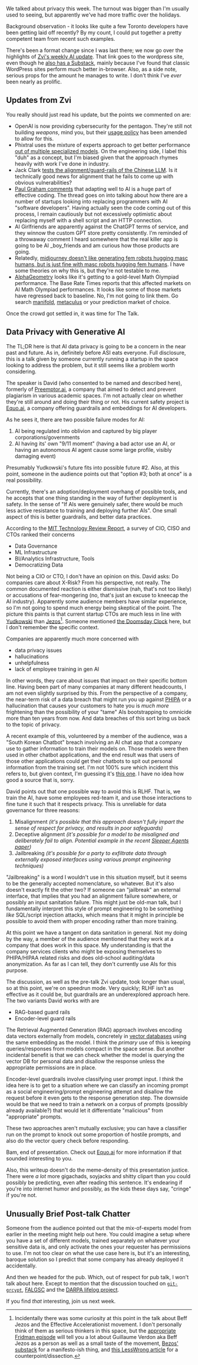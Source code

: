 We talked about privacy this week. The turnout was bigger than I'm usually used to seeing, but apparently we've had more traffic over the holidays.

Background observation - it looks like quite a few Toronto developers have been getting laid off recently? By my count, I could put together a pretty competent team from recent such examples.

There's been a format change since I was last there; we now go over the highlights of [Zvi's weekly AI update](https://thezvi.wordpress.com/2024/01/18/ai-48-exponentials-in-geometry/). That link goes to the wordpress site, even though he [also has a Substack](https://thezvi.substack.com/p/ai-48-exponentials-in-geometry), mainly because I've found that classic WordPress sites perform much better in-browser. Also, as a side note, serious props for the amount he manages to write. I don't think I've _ever_ been nearly as prolific.

## Updates from Zvi

You really should just read his update, but the points we commented on are:

- OpenAI is now providing cybersecurity for the pentagon. They're still not building _weapons_, mind you, but their [usage policy](https://openai.com/policies/usage-policies) has been amended to allow for this.
- Phixtral uses the mixture of experts approach to get better performance [out of multiple specialized models](https://huggingface.co/mlabonne/phixtral-4x2_8). On the engineering side, I label this "duh" as a concept, but I'm biased given that the approach rhymes heavily with work I've done in industry.
- Jack Clark [tests the alignment/guard-rails of the Chinese LLM](https://twitter.com/jackclarkSF/status/1746259892053389344). Is it technically good news for alignment that he fails to come up with obvious vulnerabilities?
- [Paul Graham comments](https://twitter.com/paulg/status/1746626025964875965) that adapting well to AI is a huge part of effective coding. The thread goes on into talking about how there are a number of startups looking into replacing programmers with AI "software developers". Having actually seen the code coming out of this process, I remain cautiously but not excessively optimistic about replacing myself with a shell script and an HTTP connection.
- AI Girlfriends are apparently against the ChatGPT terms of service, and they winnow the custom GPT store pretty consistently. I'm reminded of a throwaway comment I heard somewhere that the real killer app is going to be AI _boy_friends and am curious how those products are going.
- Relatedly, [midjourney doesn't like generating fem robots hugging masc humans, but is just fine with masc robots hugging fem humans](https://twitter.com/daniel_271828/status/1746466655918825508). I have some theories on why this is, but they're not testable to me.
- [AlphaGeometry](https://deepmind.google/discover/blog/alphageometry-an-olympiad-level-ai-system-for-geometry/) looks like it's getting to a gold-level Math Olympiad performance. The Base Rate Times reports that this affected markets on AI Math Olympiad performances. It looks like some of those markets have regressed back to baseline. No, I'm not going to link them. Go search [manifold](https://manifold.markets/home), [metaculus](https://www.metaculus.com/ai/) or your prediction market of choice.

Once the crowd got settled in, it was time for The Talk.

## Data Privacy with Generative AI

The TL;DR here is that AI data privacy is going to be a concern in the near past and future. As in, definitely before ASI eats everyone. Full disclosure, this is a talk given by someone currently running a startup in the space looking to address the problem, but it still seems like a problem worth considering.

The speaker is David (who consented to be named and described here), formerly of [Preemptor.ai](https://www.preemptor.ai/), a company that aimed to detect and prevent plagiarism in various academic spaces. I'm not actually clear on whether they're still around and doing their thing or not. His current safety project is [Equo.ai](https://equo.ai/), a company offering guardrails and embeddings for AI developers.

As he sees it, there are two possible failure modes for AI:

1. AI being regulated into oblivion and captured by big player corporations/governments
2. AI having its' own "9/11 moment" (having a bad actor use an AI, or having an autonomous AI agent cause some large profile, visibly damaging event)

Presumably Yudkowski's future fits into possible future #2. Also, at this point, someone in the audience points out that "option #3; both at once" is a real possibility.

Currently, there's an adoption/deployment overhang of possible tools, and he accepts that one thing standing in the way of further deployment is safety. In the sense of "If AIs were genuinely safer, there would be much less active resistance to training and deploying further AIs". One small aspect of this is better guardrails, and better data practices.

According to the [MIT Technology Review Report](https://www.technologyreview.com/2022/09/20/1059630/cio-vision-2025-bridging-the-gap-between-bi-and-ai/), a survey of CIO, CISO and CTOs ranked their concerns

- Data Governance
- ML Infrastructure
- BI/Analytics Infrastructure, Tools
- Democratizing Data

Not being a CIO or CTO, I don't have an opinion on this. David asks: Do companies care about X-Risk? From his perspective, not really. The common documented reaction is either dismissive (nah, that's not too likely) or accusations of fear-mongering (no, that's just an excuse to kneecap the AI industry). Apparently some audience members have similar experience, so I'm not going to spend much energy being skeptical of the point. The picture this paints is that current startup CTOs are much less in line with [Yudkowski](https://www.youtube.com/watch?v=AaTRHFaaPG8) than [Jezos](https://www.youtube.com/watch?v=8fEEbKJoNbU)[^incidentally-there-was-some]. Someone mentioned [the Doomsday Clock](https://thebulletin.org/doomsday-clock/) here, but I don't remember the specific context.

[^incidentally-there-was-some]: Incidentally there was some curiosity at this point in the talk about Beff Jezos and the Effective Accelerationist movement. I don't personally think of them as serious thinkers in this space, but the [appropriate Fridman episode](https://www.youtube.com/watch?v=8fEEbKJoNbU) will tell you a lot about Guillaume Verdon aka Beff Jezos as a person as well as a small taste of the movement, [Bezos' substack](https://beff.substack.com/p/notes-on-eacc-principles-and-tenets) for a manifesto-ish thing, and [this LessWrong article](https://www.lesswrong.com/posts/2ss6gomAJdqjwdSCy/what-s-the-deal-with-effective-accelerationism-e-acc) for a counterpoint/dissection.

Companies are apparently much more concerned with

- data privacy issues
- hallucinations
- unhelpfulness
- lack of employee training in gen AI

In other words, they care about issues that impact on their specific bottom line. Having been part of many companies at many different headcounts, I am not even slightly surprised by this. From the perspective of a company, the near-term risk of a data breach that might run you up against [PHIPA](https://www.ontario.ca/laws/statute/04p03) or a hallucination that causes your customers to hate you is _much more_ frightening than the possibility of your "tame" AIs bootstrapping to omnicide more than ten years from now. And data breaches of this sort bring us back to the topic of privacy.

A recent example of this, volunteered by a member of the audience, was a "South Korean Chatbot" breach involving an AI chat app that a company use to gather information to train their models on. Those models were then used in other chatbot applications, and the end result was that users of those other applications could get their chatbots to spit out personal information from the training set. I'm not 100% sure which incident this refers to, but given context, I'm guessing it's [this one](https://en.yna.co.kr/view/AEN20210428009552315). I have no idea how good a source that is, sorry.

David points out that one possible way to avoid this is RLHF. That is, we train the AI, have some employees red-team it, and use those interactions to fine tune it such that it respects privacy. This is unreliable for data governance for three reasons:

1. Misalignment _(it's possible that this approach doesn't fully impart the sense of respect for privacy, and results in poor safeguards)_
2. Deceptive alignment _(it's possible for a model to be misaligned and deliberately fail to align. Potential example in the recent [Sleeper Agents paper](https://arxiv.org/abs/2401.05566))_
3. Jailbreaking _(it's possible for a party to exfiltrate data through externally exposed interfaces using various prompt engineering techniques)_

"Jailbreaking" is a word I wouldn't use in this situation myself, but it seems to be the generally accepted nomenclature, so whatever. But it's also doesn't exactly fit the other two? If someone can "jailbreak" an external interface, that implies that you had an alignment failure somewhere, or possibly an input sanitation failure. This might just be old-man talk, but I fundamentally interpret this style of prompt engineering to be something _like_ SQL/script injection attacks, which means that it might in principle be possible to avoid them with proper encoding rather than more training.

At this point we have a tangent on data sanitation in general. Not my doing by the way, a member of the audience mentioned that they work at a company that does work in this space. My understanding is that the company services clients who might be exposing themselves to PHIPA/HIPAA related risks and does old-school auditing/data anonymization. As far as I can tell, they don't currently use AIs for this purpose.


The discussion, as well as the pre-talk Zvi update, took longer than usual, so at this point, we're on speedrun mode. Very quickly; RLHF isn't as effective as it could be, but guardrails are an underexplored approach here. The two variants David works with are

- RAG-based guard rails
- Encoder-level guard rails

The Retrieval Augmented Generation (RAG) approach involves encoding data vectors externally from models, concretely in [vector databases](https://www.pinecone.io/learn/vector-database/) using the same embedding as the model. I think the _primary_ use of this is keeping queries/responses from models compact in the space sense. But another incidental benefit is that we can check whether the model is querying the vector DB for personal data and disallow the response unless the appropriate permissions are in place.

Encoder-level guardrails involve classifying user prompt input. I _think_ the idea here is to get to a situation where we can classify an incoming prompt as a social engineering/prompt engineering attempt and disallow the request before it even gets to the response generation step. The downside would be that we need to train a network on a corpus of prompts (possibly already available?) that would let it differentiate "malicious" from "appropriate" prompts.

These two approaches aren't mutually exclusive; you can have a classifier run on the prompt to knock out some proportion of hostile prompts, and also do the vector query check before responding.

Bam, end of presentation. Check out [Equo.ai](https://equo.ai/) for more information if that sounded interesting to you.

Also, this writeup doesn't do the meme-density of this presentation justice. There were _a lot_ more gigachads, soyjacks and shitty clipart than you could possibly be predicting, even after reading this sentence. It's endearing if you're into internet humor and possibly, as the kids these days say, "cringe" if you're not.

## Unusually Brief Post-talk Chatter

Someone from the audience pointed out that the mix-of-experts model from earlier in the meeting might help out here. You could imagine a setup where you have a set of different models, trained separately on whatever your sensitive data is, and only activate the ones your requester has permissions to use. I'm not too clear on what the use case here is, but it's an interesting, baroque solution so I predict that some company has already deployed it accidentally.

And then we headed for the pub. Which, out of respect for pub talk, I won't talk about here. Except to mention that the discussion touched on [`git-grcypt`](https://github.com/flolu/git-gcrypt), [FALGSC](https://knowyourmeme.com/memes/cultures/fully-automated-luxury-gay-space-communism) and the [DARPA lifelog project](https://web.archive.org/web/20030603173339/http://www.darpa.mil/ipto/Solicitations/PIP_03-30.html).

If you find _that_ interesting, join us next week.
